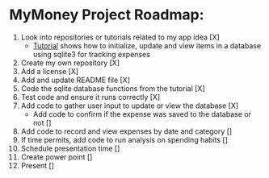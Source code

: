 # MyMoney Project Roadmap:
1. Look into repositories or tutorials related to my app idea [X]
    - [Tutorial](https://youtu.be/sYBDJ15dNVc) shows how to initialize, update and view items in a database using sqlite3 for tracking expenses
2. Create my own repository [X]
3. Add a license [X]
4. Add and update README file [X]
5. Code the sqlite database functions from the tutorial [X]
6. Test code and ensure it runs correctly [X]
7. Add code to gather user input to update or view the database [X]
    - Add code to confirm if the expense was saved to the database or not []
8. Add code to record and view expenses by date and category []
9. If time permits, add code to run analysis on spending habits []
10. Schedule presentation time []
11. Create power point []
12. Present []
